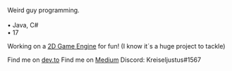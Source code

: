 Weird guy programming. <br><bR>
  • Java, C# <br>
  • 17

Working on a [2D Game Engine](https://github.com/Spitfox/Kyuubi-Engine) for fun! (I know it´s a huge project to tackle)

Find me on [dev.to](https://dev.to/justuswalterhelk)
Find me on [Medium](https://medium.com/@justus.walterhelk)
Discord: Kreiseljustus#1567
